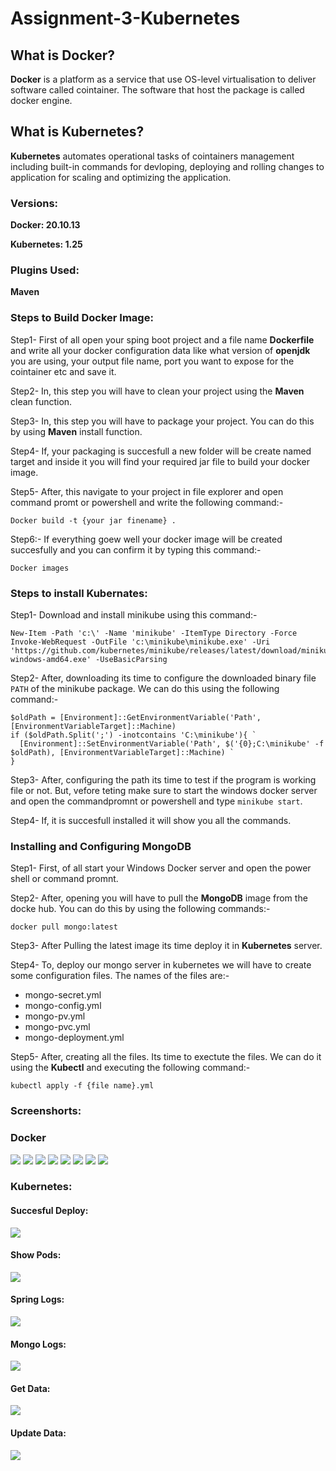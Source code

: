 # Assignment-3-Kubernetes

## What is Docker?

**Docker** is a platform as a service that use OS-level virtualisation to deliver software called cointainer. The software that host the package is called docker engine.

## What is Kubernetes?

**Kubernetes** automates operational tasks of cointainers management including built-in commands for devloping, deploying and rolling changes to application for scaling and optimizing the application. 

### Versions:

**Docker: 20.10.13**

**Kubernetes: 1.25**

### Plugins Used: 

**Maven**

### Steps to Build Docker Image:

Step1- First of all open your sping boot project and a file name **Dockerfile** and write all your docker configuration data like what version of **openjdk** you are using, your output file name, port you want to expose for the cointainer etc and save it.

Step2- In, this step you will have to clean your project using the **Maven** clean function.

Step3- In, this step you will have to package your project. You can do this by using **Maven** install function.

Step4- If, your packaging is succesfull a new folder will be create named target and inside it you will find your required jar file to build your docker image.

Step5- After, this navigate to your project in file explorer and open command promt or powershell and write the following command:-

```
Docker build -t {your jar finename} .
```
Step6:- If everything goew well your docker image will be created succesfully and you can confirm it by typing this command:-

```
Docker images
```

### Steps to install Kubernates:

Step1- Download and install minikube using this command:-

```
New-Item -Path 'c:\' -Name 'minikube' -ItemType Directory -Force
Invoke-WebRequest -OutFile 'c:\minikube\minikube.exe' -Uri 'https://github.com/kubernetes/minikube/releases/latest/download/minikube-windows-amd64.exe' -UseBasicParsing
```

Step2- After, downloading its time to configure the downloaded binary file ``` PATH ``` of the minikube package. We can do this using the following command:-

```
$oldPath = [Environment]::GetEnvironmentVariable('Path', [EnvironmentVariableTarget]::Machine)
if ($oldPath.Split(';') -inotcontains 'C:\minikube'){ `
  [Environment]::SetEnvironmentVariable('Path', $('{0};C:\minikube' -f $oldPath), [EnvironmentVariableTarget]::Machine) `
}
```
Step3- After, configuring the path its time to test if the program is working file or not. But, vefore teting make sure to start the windows docker server and open the commandpromnt or powershell and type ```minikube start```.

Step4- If, it is succesfull installed it will show you all the commands.


### Installing and Configuring MongoDB

Step1- First, of all start your Windows Docker server and open the power shell or command promnt.

Step2- After, opening you will have to pull the **MongoDB** image from the docke hub. You can do this by using the following commands:-

```
docker pull mongo:latest 
```
Step3- After Pulling the latest image its time deploy it in  **Kubernetes** server.

Step4- To, deploy our mongo server in kubernetes we will have to create some configuration files. The names of the files are:-

- mongo-secret.yml
- mongo-config.yml
- mongo-pv.yml
- mongo-pvc.yml
- mongo-deployment.yml

Step5- After, creating all the files. Its time to exectute the files. We can do it using the **Kubectl** and executing the following command:-

```
kubectl apply -f {file name}.yml
```


### Screenshorts:

### Docker
![](https://i.imgur.com/wg8hLCv.png)
![](https://i.imgur.com/hUQBnc4.png)
![](https://i.imgur.com/BcBE5MS.png)
![](https://i.imgur.com/BpkFilH.png)
![](https://i.imgur.com/EJGuRmP.png)
![](https://i.imgur.com/BpkFilH.png)
![](https://i.imgur.com/1cjlcqw.png)
![](https://i.imgur.com/S8qDLgS.png)

### Kubernetes:

#### Succesful Deploy:
![](https://i.imgur.com/6pUDHVI.png)
#### Show Pods:
![](https://i.imgur.com/ymRsM8Q.png)
#### Spring Logs:
![](https://i.imgur.com/fMELjJR.png)
#### Mongo Logs:
![](https://i.imgur.com/DhKhiZ1.png)
#### Get Data:
![](https://i.imgur.com/BWQOKG9.png)
#### Update Data:
![](https://i.imgur.com/CVhNB3A.png)
